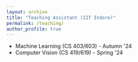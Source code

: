 ```yaml
---
layout: archive
title: "Teaching Assistant (IIT Indore)"
permalink: /teaching/
author_profile: true
---
```


<!-- {% include base_path %}
* **Guest Faculty and Course Co-ordinator**:  Artificial Intelligence, [Shri G S Institute of Technology & Science, Indore](https://www.sgsits.ac.in/index.php/departments/information-technology), [Aug. 2022 - onwards]
* **Guest Faculty and Course Co-ordinator**:  Soft Computing, [Shri G S Institute of Technology & Science, Indore](https://www.sgsits.ac.in/index.php/departments/information-technology), [Mar. 2022 - Jun. 2022]
* **Guest Faculty and Course Co-ordinator**:  Artificial Intelligence and Machine Learning, [Shri G S Institute of Technology & Science, Indore](https://www.sgsits.ac.in/index.php/departments/information-technology), [Oct. 2021 - Feb. 2022] -->

<!-- # Teaching Assistant (IIT Indore) -->

* Machine Learning (CS 403/603) - Autumn '24  
* Computer Vision (CS 419/619) - Spring '24  

<!-- # Research Assistant (IIT Indore)

I am currently assisting and/or have assisted [Dr. Puneet Gupta](https://www.iiti.ac.in/people/~puneet/) in supervising following students:
* 3 undergraduate students, 1 undergraduate intern, 2 postgraduate students and 2 PhD scholars  - Autumn '22  
* 2 undergraduate students, 2 postgraduate students and 1 PhD scholar - Spring '22  
* 4 undergraduate students, and 2 postgraduate students - Autumn '21   -->